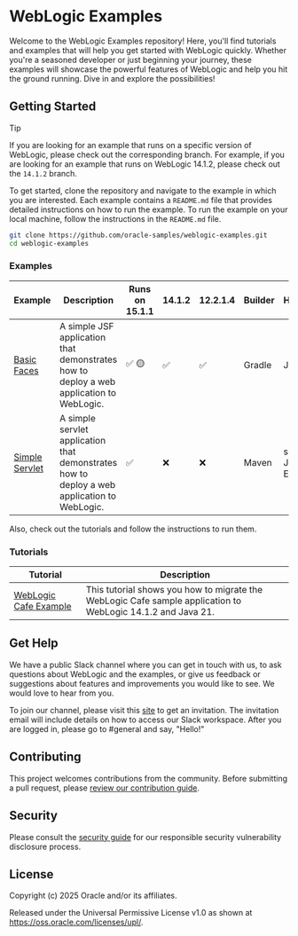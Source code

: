 # WebLogic Examples

Welcome to the WebLogic Examples repository! Here, you'll find tutorials and examples that will help you get started with WebLogic quickly. Whether you're a seasoned developer or just beginning your journey, these examples will showcase the powerful features of WebLogic and help you hit the ground running. Dive in and explore the possibilities!

## Getting Started

> [!TIP]
> If you are looking for an example that runs on a specific version of WebLogic, please check out the corresponding branch. For example, if you are looking for an example that runs on WebLogic 14.1.2, please check out the `14.1.2` branch.

To get started, clone the repository and navigate to the example in which you are interested. Each example contains a `README.md` file that provides detailed instructions on how to run the example. To run the example on your local machine, follow the instructions in the `README.md` file.

```bash
git clone https://github.com/oracle-samples/weblogic-examples.git
cd weblogic-examples
```

### Examples

| Example | Description | Runs on 15.1.1 | 14.1.2 | 12.2.1.4 | Builder | Highlights | Notes |
| --- | --- | --- | --- | --- | --- | --- | --- |
| [Basic Faces](./samples/basicfaces/README.md) | A simple JSF application that demonstrates how to deploy a web application to WebLogic. | ✅ 🟡 | ✅ | ✅ | Gradle | JSF | 🟡 Not optimized for Jakarta EE 9.1 descriptors |
| [Simple Servlet](./samples/simpleservlet/README.md) | A simple servlet application that demonstrates how to deploy a web application to WebLogic. | ✅ | ❌ | ❌ | Maven | servlet <br/> Jakarta EE 9.1 | |

Also, check out the tutorials and follow the instructions to run them.

### Tutorials

| Tutorial | Description |
| --- | --- |
| [WebLogic Cafe Example](./tutorials/weblogic-cafe/README.md) | This tutorial shows you how to migrate the WebLogic Cafe sample application to WebLogic 14.1.2 and Java 21. |

## Get Help

We have a public Slack channel where you can get in touch with us, to ask questions about WebLogic and the examples, or give us feedback or suggestions about features and improvements you would like to see. We would love to hear from you.

To join our channel, please visit this [site](https://join.slack.com/t/oracle-weblogic/shared_invite/zt-2tgq767tj-i4ip6suUiW2Cgykb~rMijg) to get an invitation. The invitation email will include details on how to access our Slack workspace. After you are logged in, please go to #general and say, "Hello!"

## Contributing

This project welcomes contributions from the community. Before submitting a pull request, please [review our contribution guide](./CONTRIBUTING.md).

## Security

Please consult the [security guide](./SECURITY.md) for our responsible security vulnerability disclosure process.

## License

Copyright (c) 2025 Oracle and/or its affiliates.

Released under the Universal Permissive License v1.0 as shown at
<https://oss.oracle.com/licenses/upl/>.
